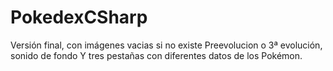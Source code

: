 # PokedexCSharp
Versión final, con imágenes vacias si no existe
Preevolucion o 3ª evolución, sonido de fondo
Y tres pestañas con diferentes datos de los Pokémon.
